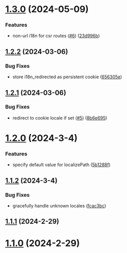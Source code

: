 

# [1.3.0](https://github.com/globalbrain/nuxt-i18n/compare/v1.2.2...v1.3.0) (2024-05-09)


### Features

* non-url i18n for csr routes ([#6](https://github.com/globalbrain/nuxt-i18n/issues/6)) ([23d996b](https://github.com/globalbrain/nuxt-i18n/commit/23d996b294ee32a5e7cf93e1f3db51b43d318f37))

## [1.2.2](https://github.com/globalbrain/nuxt-i18n/compare/v1.2.1...v1.2.2) (2024-03-06)


### Bug Fixes

* store i18n_redirected as persistent cookie ([656305e](https://github.com/globalbrain/nuxt-i18n/commit/656305e370cc930b5b7c1026cc32f31628fc185a))

## [1.2.1](https://github.com/globalbrain/nuxt-i18n/compare/v1.2.0...v1.2.1) (2024-03-06)


### Bug Fixes

* redirect to cookie locale if set ([#5](https://github.com/globalbrain/nuxt-i18n/issues/5)) ([8b6e695](https://github.com/globalbrain/nuxt-i18n/commit/8b6e695e0ce4f063ffa0eb4ccd0a4ec0817e3eb8))

# [1.2.0](https://github.com/globalbrain/nuxt-i18n/compare/v1.1.2...v1.2.0) (2024-3-4)


### Features

* specify default value for localizePath ([5b1288f](https://github.com/globalbrain/nuxt-i18n/commit/5b1288fb2cfa19527c72a169c80addeade01e788))

## [1.1.2](https://github.com/globalbrain/nuxt-i18n/compare/v1.1.1...v1.1.2) (2024-3-4)


### Bug Fixes

* gracefully handle unknown locales ([fcac3bc](https://github.com/globalbrain/nuxt-i18n/commit/fcac3bc9f7ab031dd4a808ddbfc92a953919a9a0))

## [1.1.1](https://github.com/globalbrain/nuxt-i18n/compare/v1.1.0...v1.1.1) (2024-2-29)

# [1.1.0](https://github.com/globalbrain/nuxt-i18n/compare/v1.0.20...v1.1.0) (2024-2-29)
